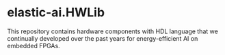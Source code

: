# elastic-ai.HWLib
This repository contains hardware components with HDL language that we continually developed over the past years for energy-efficient AI on embedded FPGAs.
